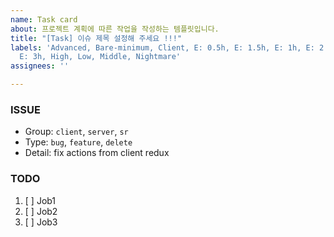 ```yaml
---
name: Task card
about: 프로젝트 계획에 따른 작업을 작성하는 템플릿입니다.
title: "[Task] 이슈 제목 설정해 주세요 !!!"
labels: 'Advanced, Bare-minimum, Client, E: 0.5h, E: 1.5h, E: 1h, E: 2.5h, E: 2h,
  E: 3h, High, Low, Middle, Nightmare'
assignees: ''

---
```


### ISSUE
- Group:  `client`, `server`, `sr`
- Type: `bug`, `feature`, `delete`
- Detail: fix actions from client redux

### TODO
1. [ ] Job1
2. [ ] Job2
3. [ ] Job3
